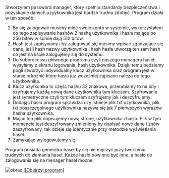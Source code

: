 Stworzyłem password manager, który spełnia standardy bezpieczeństwa i pozyskanie danych użyykownika jest bardzo trudno zdobyć. Program działa w ten sposób:
1. By się zalogować musimy mieć swoje konto w systemie, wykorzystałem do tego zapisywanie hashów 2 hashę użytkownika i hasła mające po 256 bitów w sumie dają 512 bitów.
2. Hash jest zapisywany i by zalogować się musimy wpisać zgadzające się dane, jeśli  hash nazwy użytkownika i hash hasła utworzą ten sam hash co jest na liście zalogujemy się do systemu.
3. Do subprocessu głównego programu czyli naszego menagera haseł wysyłamy z ekranu logowania, hash użytkownika. Dzięki temu będziemy pogli stworzyć indywidualny klucz użytkownika oraz program jest w stanie odróżnić które hasła już wcześniej zapisane należą do tego użytkownika.
4. Klucz użytkonika to część hashu 32 znakowa, przerabiamy to na bity i szyfrujemy każdą nową dane użytkownika tym kluczem. Szyfrowanie jest symetryczne czyli tym kluczem szyfrujemy jak i deszyfrujemy.
5. Dodając hasło program sprawdza czy istnieje plik txt użytkownika, plik txt poszczególnego użytkownika nazywa się jak 7 pierwszych wyrazów hasha użytkownika.
6. Majac ten plik dopisujemy nową stronę, użytkownika i hasło. Plik w tym momencie jest deszyfrowany zmieniony by dopisać nowe dane i znów zaszyfrowany, tak dzieje się identycznie przy metodzie wyświetlania haseł.
7. Zamykając wylogowujemy się.

Program posiada generator haseł by się nie męczyć przy tworzeniu trudnych do złamania haseł. Każde hasło powinno być inne, a hasło do zalogowania się na menager haseł mocne. 


![obraz](https://github.com/WojtekMatr/Bezpieczny-menadzer-hasel/assets/127395210/43298dd3-a2a6-4714-9218-778b2ceab95a)
[![Obejrzyj program]](https://www.youtube.com/watch?v=Rw_fVDx8JLA)


